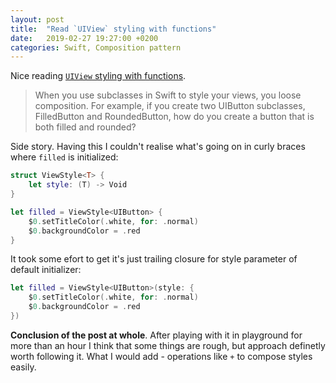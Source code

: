 ```yaml
---
layout: post
title:  "Read `UIView` styling with functions"
date:   2019-02-27 19:27:00 +0200
categories: Swift, Composition pattern
---
```

Nice reading [`UIView` styling with functions](https://felginep.github.io/2019-02-19/uiview-styling-with-functions).

> When you use subclasses in Swift to style your views, you loose composition. For example, if you create two UIButton subclasses, FilledButton and RoundedButton, how do you create a button that is both filled and rounded?

Side story. Having this I couldn't realise what's going on in curly braces where `filled` is initialized:

```swift
struct ViewStyle<T> {
    let style: (T) -> Void
}

let filled = ViewStyle<UIButton> {
    $0.setTitleColor(.white, for: .normal)
    $0.backgroundColor = .red
}
```

It took some efort to get it's just trailing closure for style parameter of default initializer:

```swift
let filled = ViewStyle<UIButton>(style: {
    $0.setTitleColor(.white, for: .normal)
    $0.backgroundColor = .red
})
```

**Conclusion of the post at whole**. After playing with it in playground for more than an hour I think that some things are rough, but approach definetly worth following it. What I would add - operations like `+` to compose styles easily.
